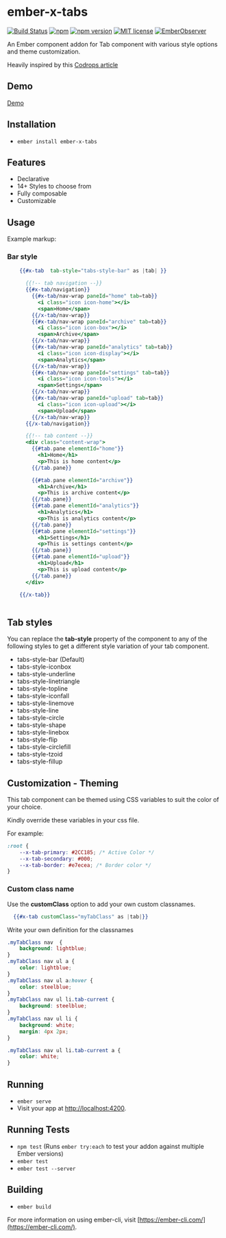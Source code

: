 # ember-x-tabs

[![Build Status](https://travis-ci.org/rajasegar/ember-x-tabs.svg?branch=master)](https://travis-ci.org/rajasegar/ember-x-tabs) 
[![npm](https://img.shields.io/npm/dm/ember-x-tabs.svg)](https://www.npmjs.com/package/ember-x-tabs)
[![npm version](http://img.shields.io/npm/v/ember-x-tabs.svg?style=flat)](https://npmjs.org/package/ember-x-tabs "View this project on npm")
[![MIT license](http://img.shields.io/badge/license-MIT-brightgreen.svg)](http://opensource.org/licenses/MIT)
[![EmberObserver](http://emberobserver.com/badges/ember-x-tabs.svg?branch=master)](http://emberobserver.com/addons/ember-x-tabs)

An Ember component addon for Tab component with various style options and theme customization.

Heavily inspired by this [Codrops article](https://tympanus.net/codrops/2014/09/02/tab-styles-inspiration/)

## Demo

[Demo](http://rajasegar.github.io/ember-x-tabs/)

## Installation

* `ember install ember-x-tabs`

## Features
* Declarative
* 14+ Styles to choose from
* Fully composable
* Customizable

## Usage

Example markup:

### Bar style

```hbs
    {{#x-tab  tab-style="tabs-style-bar" as |tab| }}

      {{!-- tab navigation --}}
      {{#x-tab/navigation}}
        {{#x-tab/nav-wrap paneId="home" tab=tab}}
          <i class="icon icon-home"></i>
          <span>Home</span>
        {{/x-tab/nav-wrap}}
        {{#x-tab/nav-wrap paneId="archive" tab=tab}}
          <i class="icon icon-box"></i>
          <span>Archive</span>
        {{/x-tab/nav-wrap}}
        {{#x-tab/nav-wrap paneId="analytics" tab=tab}}
          <i class="icon icon-display"></i>
          <span>Analytics</span>
        {{/x-tab/nav-wrap}}
        {{#x-tab/nav-wrap paneId="settings" tab=tab}}
          <i class="icon icon-tools"></i>
          <span>Settings</span>
        {{/x-tab/nav-wrap}}
        {{#x-tab/nav-wrap paneId="upload" tab=tab}}
          <i class="icon icon-upload"></i>
          <span>Upload</span>
        {{/x-tab/nav-wrap}}
      {{/x-tab/navigation}}

      {{!-- tab content --}}
      <div class="content-wrap">
        {{#tab.pane elementId="home"}}
          <h1>Home</h1>
          <p>This is home content</p>
        {{/tab.pane}}

        {{#tab.pane elementId="archive"}}
          <h1>Archive</h1>
          <p>This is archive content</p>
        {{/tab.pane}}
        {{#tab.pane elementId="analytics"}}
          <h1>Analytics</h1>
          <p>This is analytics content</p>
        {{/tab.pane}}
        {{#tab.pane elementId="settings"}}
          <h1>Settings</h1>
          <p>This is settings content</p>
        {{/tab.pane}}
        {{#tab.pane elementId="upload"}}
          <h1>Upload</h1>
          <p>This is upload content</p>
        {{/tab.pane}}
      </div>

    {{/x-tab}}
    
```

## Tab styles

You can replace the **tab-style** property of the component to any of the following styles to get 
a different style variation of your tab component.

* tabs-style-bar (Default)
* tabs-style-iconbox
* tabs-style-underline
* tabs-style-linetriangle
* tabs-style-topline
* tabs-style-iconfall
* tabs-style-linemove
* tabs-style-line
* tabs-style-circle
* tabs-style-shape
* tabs-style-linebox
* tabs-style-flip
* tabs-style-circlefill
* tabs-style-tzoid
* tabs-style-fillup

## Customization - Theming

This tab component can be themed using CSS variables to suit the color of your choice. 

Kindly override these variables in your css file.

For example:

``` css
:root {
    --x-tab-primary: #2CC185; /* Active Color */
    --x-tab-secondary: #000;  
    --x-tab-border: #e7ecea; /* Border color */
}
```

### Custom class name
Use the **customClass** option to add your own custom classnames.
```hbs
  {{#x-tab customClass="myTabClass" as |tab|}}
```

Write your own definition for the classnames
```css
.myTabClass nav  {
    background: lightblue;
}
.myTabClass nav ul a {
    color: lightblue;
}
.myTabClass nav ul a:hover {
    color: steelblue;
}
.myTabClass nav ul li.tab-current {
    background: steelblue;
}
.myTabClass nav ul li {
    background: white;
    margin: 4px 2px;
}

.myTabClass nav ul li.tab-current a {
    color: white;
}
```



## Running

* `ember serve`
* Visit your app at [http://localhost:4200](http://localhost:4200).

## Running Tests

* `npm test` (Runs `ember try:each` to test your addon against multiple Ember versions)
* `ember test`
* `ember test --server`

## Building

* `ember build`

For more information on using ember-cli, visit [https://ember-cli.com/](https://ember-cli.com/).
